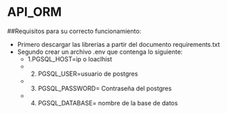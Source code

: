 # API_ORM
##Requisitos para su correcto funcionamiento:
- Primero descargar las librerias a partir del documento requirements.txt
- Segundo crear un archivo .env que contenga lo siguiente:
   - 1.PGSQL_HOST=ip o loaclhist
   - 2. PGSQL_USER=usuario de postgres
   - 3. PGSQL_PASSWORD= Contraseña del postgres
   - 4. PGSQL_DATABASE= nombre de la base de datos
